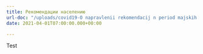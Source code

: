 ```yaml
---
title: Рекомендации населению
url-doc: "/uploads/covid19-O napravlenii rekomendacij n period majskih prazdnikov.pdf"
date: 2021-04-01T07:00:00.000+00:00

---
```

Test